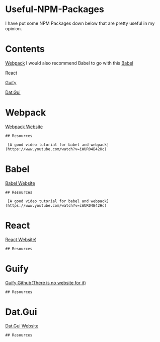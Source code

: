 # Useful-NPM-Packages
I have put some NPM Packages down below that are pretty useful in my opinion. 

# Contents
  [Webpack]()
    I would also recommend Babel to go with this
    [Babel]()
  
  [React]()
  
  [Guify]()
  
  [Dat.Gui]()
  
 
 # Webpack
 
  [Webpack Website](https://webpack.js.org/guides/getting-started/)
  
    ## Resources
    
     [A good video tutorial for babel and webpack](https://www.youtube.com/watch?v=iWUR04B42Hc)
 
  # Babel
 
  [Babel Website](https://babeljs.io/)
  
    ## Resources
    
     [A good video tutorial for babel and webpack](https://www.youtube.com/watch?v=iWUR04B42Hc)
  
 # React
 
  [React Website](https://reactjs.org/))
 
    ## Resources

 # Guify
 
  [Guify Github(There is no website for it)]()
 
    ## Resources

 # Dat.Gui
 
  [Dat.Gui Website]()
  
    ## Resources
